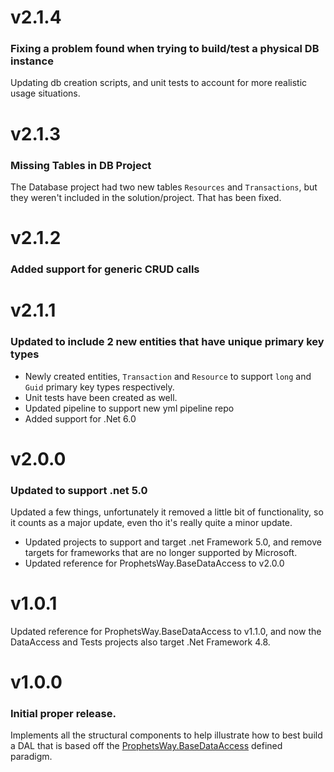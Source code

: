 # v2.1.4
### Fixing a problem found when trying to build/test a physical DB instance
Updating db creation scripts, and unit tests to account for more realistic usage situations.

# v2.1.3
### Missing Tables in DB Project
The Database project had two new tables ```Resources``` and ```Transactions```, but they weren't included 
in the solution/project.  That has been fixed.

# v2.1.2
### Added support for generic CRUD calls

# v2.1.1
### Updated to include 2 new entities that have unique primary key types
- Newly created entities, ```Transaction``` and ```Resource``` to support ```long``` and ```Guid``` primary key types respectively.
- Unit tests have been created as well.
- Updated pipeline to support new yml pipeline repo
- Added support for .Net 6.0



# v2.0.0
### Updated to support .net 5.0
Updated a few things, unfortunately it removed a little bit of functionality, so it counts as a major update, 
even tho it's really quite a minor update.
- Updated projects to support and target .net Framework 5.0, and remove targets for frameworks that are no longer supported
by Microsoft.
- Updated reference for ProphetsWay.BaseDataAccess to v2.0.0


# v1.0.1
Updated reference for ProphetsWay.BaseDataAccess to v1.1.0, and now the DataAccess and Tests projects 
also target .Net Framework 4.8.



# v1.0.0
### Initial proper release.  
Implements all the structural components to help illustrate how to best build a DAL that is based off the 
[ProphetsWay.BaseDataAccess](https://github.com/ProphetManX/ProphetsWay.BaseDataAccess) defined paradigm.